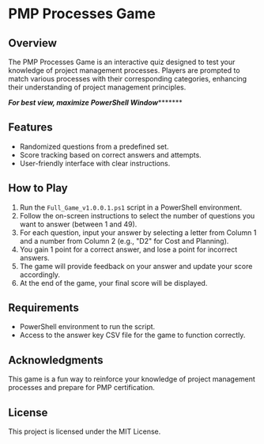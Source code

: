 # PMP Processes Game

## Overview
The PMP Processes Game is an interactive quiz designed to test your knowledge of project management processes. Players are prompted to match various processes with their corresponding categories, enhancing their understanding of project management principles.

*****For best view, maximize PowerShell Window************

## Features
- Randomized questions from a predefined set.
- Score tracking based on correct answers and attempts.
- User-friendly interface with clear instructions.

## How to Play
1. Run the `Full_Game_v1.0.0.1.ps1` script in a PowerShell environment.
2. Follow the on-screen instructions to select the number of questions you want to answer (between 1 and 49).
3. For each question, input your answer by selecting a letter from Column 1 and a number from Column 2 (e.g., "D2" for Cost and Planning).
4. You gain 1 point for a correct answer, and lose a point for incorrect answers. 
5. The game will provide feedback on your answer and update your score accordingly.
6. At the end of the game, your final score will be displayed.

## Requirements
- PowerShell environment to run the script.
- Access to the answer key CSV file for the game to function correctly.

## Acknowledgments
This game is a fun way to reinforce your knowledge of project management processes and prepare for PMP certification.

## License
This project is licensed under the MIT License.
